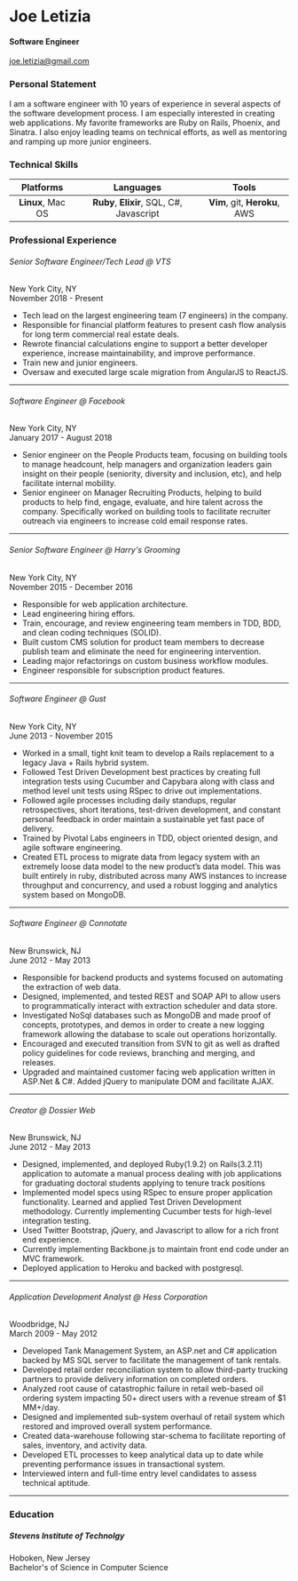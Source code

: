 # Joe Letizia
#### Software Engineer 

joe.letizia@gmail.com

### Personal Statement
I am a software engineer with 10 years of experience in several aspects of the software development process. I am especially interested in creating web applications. My favorite frameworks are Ruby on Rails, Phoenix, and Sinatra. I also enjoy leading teams on technical efforts, as well as mentoring and ramping up more junior engineers.

### Technical Skills
Platforms | Languages | Tools
:------------: |:------------:| :------------:
**Linux**, Mac OS | **Ruby**, **Elixir**, SQL, C#, Javascript  | **Vim**, git, **Heroku**, AWS

### Professional Experience
###### Senior Software Engineer/Tech Lead @ VTS
New York City, NY  
November 2018 - Present

- Tech lead on the largest engineering team (7 engineers) in the company.
- Responsible for financial platform features to present cash flow analysis for long term commercial real estate deals.
- Rewrote financial calculations engine to support a better developer experience, increase maintainability, and improve performance.
- Train new and junior engineers.
- Oversaw and executed large scale migration from AngularJS to ReactJS.

---

###### Software Engineer @ Facebook
New York City, NY  
January 2017 - August 2018

- Senior engineer on the People Products team, focusing on building tools to manage headcount, help managers and organization leaders gain insight on their people (seniority, diversity and inclusion, etc), and help facilitate internal mobility.
- Senior engineer on Manager Recruiting Products, helping to build products to help find, engage, evaluate, and hire talent across the company. Specifically worked on building tools to facilitate recruiter outreach via engineers to increase cold email response rates.

---

###### Senior Software Engineer @ Harry's Grooming
New York City, NY  
November 2015 - December 2016

- Responsible for web application architecture.
- Lead engineering hiring effors.
- Train, encourage, and review engineering team members in TDD, BDD, and clean coding techniques (SOLID).
- Built custom CMS solution for product team members to decrease publish team and eliminate the need for engineering intervention.
- Leading major refactorings on custom business workflow modules. 
- Engineer responsible for subscription product features.

---

###### Software Engineer @ Gust 
New York City, NY  
June 2013 - November 2015 

- Worked in a small, tight knit team to develop a Rails replacement to a legacy Java + Rails hybrid system.
- Followed Test Driven Development best practices by creating full integration tests using Cucumber and Capybara along with class and method level unit tests using RSpec to drive out implementations.
- Followed agile processes including daily standups, regular retrospectives, short iterations, test-driven development, and constant personal feedback in order maintain a sustainable yet fast pace of delivery.
- Trained by Pivotal Labs engineers in TDD, object oriented design, and agile software engineering.
- Created ETL process to migrate data from legacy system with an extremely loose data model to the new product’s data model. This was built entirely in ruby, distributed across many AWS instances to increase throughput and concurrency, and used a robust logging and analytics system based on MongoDB. 

---

###### Software Engineer @ Connotate  
New Brunswick, NJ  
June 2012 - May 2013

- Responsible for backend products and systems focused on automating the extraction of web data.
- Designed, implemented, and tested REST and SOAP API to allow users to programmatically interact with extraction scheduler and data store.
- Investigated NoSql databases such as MongoDB and made proof of concepts, prototypes, and demos in order to create a new logging framework allowing the database to scale out operations horizontally.
- Encouraged and executed transition from SVN to git as well as drafted policy guidelines for code reviews, branching and merging, and releases.
- Upgraded and maintained customer facing web application written in ASP.Net & C#. Added jQuery to manipulate DOM and facilitate AJAX.

---

###### Creator @ Dossier Web 
New Brunswick, NJ  
June 2012 - May 2013

- Designed, implemented, and deployed Ruby(1.9.2) on Rails(3.2.11) application to automate a manual process dealing with job applications for graduating doctoral students applying to tenure track positions
- Implemented model specs using RSpec to ensure proper application functionality. Learned and applied Test Driven Development methodology. Currently implementing Cucumber tests for high-level integration testing.
- Used Twitter Bootstrap, jQuery, and Javascript to allow for a rich front end experience. 
- Currently implementing Backbone.js to maintain front end code under an MVC framework.
- Deployed application to Heroku and backed with postgresql.

---

###### Application Development Analyst @ Hess Corporation
Woodbridge, NJ  
March 2009 - May 2012


- Developed Tank Management System, an ASP.net and C# application backed by MS SQL server to facilitate the management of tank rentals. 
- Developed retail order reconciliation system to allow third-party trucking partners to provide delivery information on completed orders.
- Analyzed root cause of catastrophic failure in retail web-based oil ordering system impacting 50+ direct users with a revenue stream of $1 MM+/day. 
- Designed and implemented sub-system overhaul of retail system which restored and improved overall system performance.
- Created data-warehouse following star-schema to facilitate reporting of sales, inventory, and activity data. 
- Developed ETL processes to keep analytical data up to date while preventing performance issues in transactional system.
- Interviewed intern and full-time entry level candidates to assess technical aptitude. 

---

### Education
##### Stevens Institute of Technolgy
Hoboken, New Jersey  
Bachelor's of Science in Computer Science
